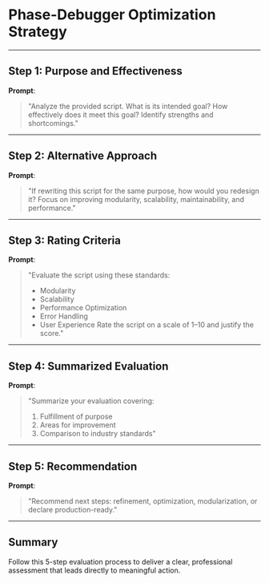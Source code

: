 # Phase-Debugger Optimization Strategy

---

## Step 1: Purpose and Effectiveness
**Prompt**:
> "Analyze the provided script. What is its intended goal? How effectively does it meet this goal? Identify strengths and shortcomings."

---

## Step 2: Alternative Approach
**Prompt**:
> "If rewriting this script for the same purpose, how would you redesign it? Focus on improving modularity, scalability, maintainability, and performance."

---

## Step 3: Rating Criteria
**Prompt**:
> "Evaluate the script using these standards: 
> - Modularity
> - Scalability
> - Performance Optimization
> - Error Handling
> - User Experience
> Rate the script on a scale of 1–10 and justify the score."

---

## Step 4: Summarized Evaluation
**Prompt**:
> "Summarize your evaluation covering:
> 1. Fulfillment of purpose
> 2. Areas for improvement
> 3. Comparison to industry standards"

---

## Step 5: Recommendation
**Prompt**:
> "Recommend next steps: refinement, optimization, modularization, or declare production-ready."

---

## Summary
Follow this 5-step evaluation process to deliver a clear, professional assessment that leads directly to meaningful action.
